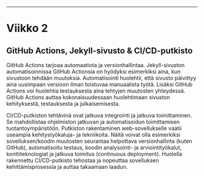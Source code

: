 ---
<h1>Viikko 2</h1>

<h2>GitHub Actions, Jekyll-sivusto & CI/CD-putkisto</h2>

<p>
GitHub Actions tarjoaa automaatiota ja versionhallintaa. Jekyll-sivuston automatisoinnissa GitHub Actionsia on hyödyksi esimerkiksi aina, kun sivustoon tehdään muutoksia. Automatisointi huolehtii, että sivusto päivittyy aina uusimpaan versioon ilman toistuvaa manuaalista työtä. Lisäksi GitHub Actions voi huolehtia testauksesta aina tehtyjen muutosten yhteydessä. GitHub Actions auttaa kokonaisuudessaan huolehtimaan sivuston kehityksestä, testauksesta ja julkaisemisesta.
</p>
<p>
CI/CD-putkiston tehtävinä ovat jatkuva integrointi ja jatkuva toimittaminen. Se mahdollistaa ohjelmiston jatkuvan ja automatisoidun toimittamisen tuotantoympäristöön. Putkiston rakentaminen web-sovellukselle vaatii useampia kehitystyökaluja- ja tekniikoita. Näitä voivat olla esimerkiksi sovelluksen/koodin muutosten seurantaa helpottava versionhallinta (kuten GitHub), automatisoitu testaus, koodin analysointi- ja arviointityökalut, konttiteknologiat ja jatkuva toimitus (continuous deployment). Huolella rakennettu CI/CD-putkisto tehostaa ja nopeuttaa sovelluksen kehittämisprosessia ja auttaa takaamaan laadun. 
</p>

